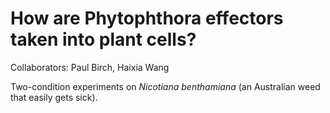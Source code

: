 # How are Phytophthora effectors taken into plant cells?

Collaborators: Paul Birch, Haixia Wang

Two-condition experiments on *Nicotiana benthamiana* (an Australian weed that easily gets sick).
